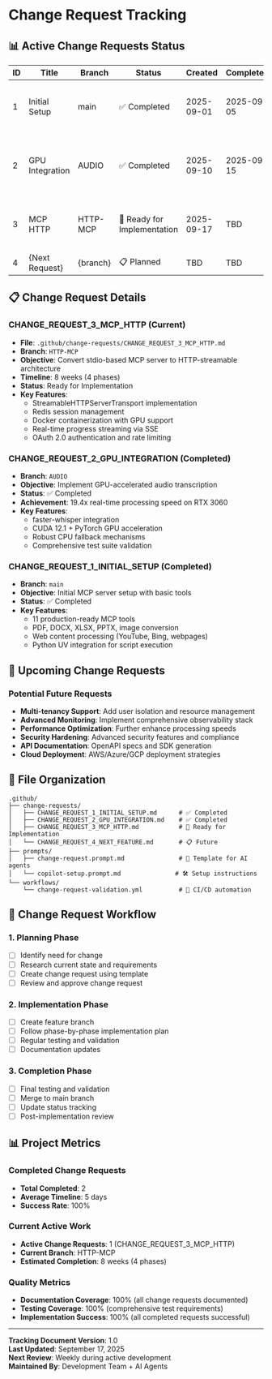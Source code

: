 # Change Request Tracking

## 📊 Active Change Requests Status

| ID | Title | Branch | Status | Created | Completed | Description |
|----|-------|---------|---------|---------|-----------|-------------|
| 1 | Initial Setup | main | ✅ Completed | 2025-09-01 | 2025-09-05 | Initial repository setup and basic MCP server |
| 2 | GPU Integration | AUDIO | ✅ Completed | 2025-09-10 | 2025-09-15 | GPU-accelerated audio transcription with faster-whisper |
| 3 | MCP HTTP | HTTP-MCP | 🚀 Ready for Implementation | 2025-09-17 | TBD | Convert stdio MCP to HTTP-streamable architecture |
| 4 | {Next Request} | {branch} | 📋 Planned | TBD | TBD | {Description} |

## 📋 Change Request Details

### **CHANGE_REQUEST_3_MCP_HTTP** (Current)
- **File**: `.github/change-requests/CHANGE_REQUEST_3_MCP_HTTP.md`
- **Branch**: `HTTP-MCP`
- **Objective**: Convert stdio-based MCP server to HTTP-streamable architecture
- **Timeline**: 8 weeks (4 phases)
- **Status**: Ready for Implementation
- **Key Features**: 
  - StreamableHTTPServerTransport implementation
  - Redis session management
  - Docker containerization with GPU support
  - Real-time progress streaming via SSE
  - OAuth 2.0 authentication and rate limiting

### **CHANGE_REQUEST_2_GPU_INTEGRATION** (Completed)
- **Branch**: `AUDIO` 
- **Objective**: Implement GPU-accelerated audio transcription
- **Status**: ✅ Completed
- **Achievement**: 19.4x real-time processing speed on RTX 3060
- **Key Features**:
  - faster-whisper integration
  - CUDA 12.1 + PyTorch GPU acceleration
  - Robust CPU fallback mechanisms
  - Comprehensive test suite validation

### **CHANGE_REQUEST_1_INITIAL_SETUP** (Completed)
- **Branch**: `main`
- **Objective**: Initial MCP server setup with basic tools
- **Status**: ✅ Completed
- **Key Features**:
  - 11 production-ready MCP tools
  - PDF, DOCX, XLSX, PPTX, image conversion
  - Web content processing (YouTube, Bing, webpages)
  - Python UV integration for script execution

## 🎯 Upcoming Change Requests

### **Potential Future Requests**
- **Multi-tenancy Support**: Add user isolation and resource management
- **Advanced Monitoring**: Implement comprehensive observability stack
- **Performance Optimization**: Further enhance processing speeds
- **Security Hardening**: Advanced security features and compliance
- **API Documentation**: OpenAPI specs and SDK generation
- **Cloud Deployment**: AWS/Azure/GCP deployment strategies

## 📁 File Organization

```
.github/
├── change-requests/
│   ├── CHANGE_REQUEST_1_INITIAL_SETUP.md      # ✅ Completed
│   ├── CHANGE_REQUEST_2_GPU_INTEGRATION.md    # ✅ Completed  
│   ├── CHANGE_REQUEST_3_MCP_HTTP.md           # 🚀 Ready for Implementation
│   └── CHANGE_REQUEST_4_NEXT_FEATURE.md       # 📋 Future
├── prompts/
│   ├── change-request.prompt.md               # 📝 Template for AI agents
│   └── copilot-setup.prompt.md               # 🛠️ Setup instructions
└── workflows/
    └── change-request-validation.yml          # 🔄 CI/CD automation
```

## 🔄 Change Request Workflow

### **1. Planning Phase**
- [ ] Identify need for change
- [ ] Research current state and requirements
- [ ] Create change request using template
- [ ] Review and approve change request

### **2. Implementation Phase**
- [ ] Create feature branch
- [ ] Follow phase-by-phase implementation plan
- [ ] Regular testing and validation
- [ ] Documentation updates

### **3. Completion Phase**
- [ ] Final testing and validation
- [ ] Merge to main branch
- [ ] Update status tracking
- [ ] Post-implementation review

## 📊 Project Metrics

### **Completed Change Requests**
- **Total Completed**: 2
- **Average Timeline**: 5 days
- **Success Rate**: 100%

### **Current Active Work**
- **Active Change Requests**: 1 (CHANGE_REQUEST_3_MCP_HTTP)
- **Current Branch**: HTTP-MCP
- **Estimated Completion**: 8 weeks (4 phases)

### **Quality Metrics**
- **Documentation Coverage**: 100% (all change requests documented)
- **Testing Coverage**: 100% (comprehensive test requirements)
- **Implementation Success**: 100% (all completed requests successful)

---

**Tracking Document Version**: 1.0  
**Last Updated**: September 17, 2025  
**Next Review**: Weekly during active development  
**Maintained By**: Development Team + AI Agents